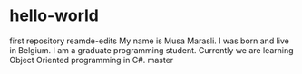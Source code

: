 # hello-world
first repository
reamde-edits
My name is Musa Marasli. I was born and live in Belgium.
I am a graduate programming student.
Currently we are learning Object Oriented programming in C#.
 master
